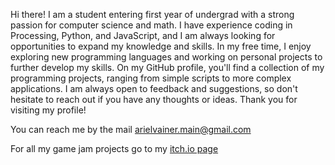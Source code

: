 Hi there! I am a student entering first year of undergrad with a strong passion for computer science and math. I have experience coding in Processing, Python, and JavaScript, and I am always looking for opportunities to expand my knowledge and skills. In my free time, I enjoy exploring new programming languages and working on personal projects to further develop my skills. On my GitHub profile, you'll find a collection of my programming projects, ranging from simple scripts to more complex applications. I am always open to feedback and suggestions, so don't hesitate to reach out if you have any thoughts or ideas. Thank you for visiting my profile!

You can reach me by the mail arielvainer.main@gmail.com

For all my game jam projects go to my [itch.io page](https://arielvainer.itch.io/)

<!---
VainerAriel/VainerAriel is a ✨ special ✨ repository because its `README.md` (this file) appears on your GitHub profile.
You can click the Preview link to take a look at your changes.
--->
